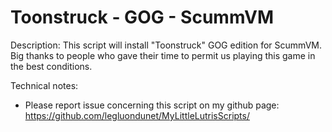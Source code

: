 # Toonstruck - GOG - ScummVM

Description:
This script will install "Toonstruck" GOG edition for ScummVM.
Big thanks to people who gave their time to permit us playing this game in the best conditions.

Technical notes:
- Please report issue concerning this script on my github page:
https://github.com/legluondunet/MyLittleLutrisScripts/

